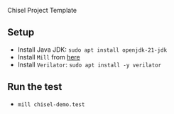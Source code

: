 Chisel Project Template

## Setup
- Install Java JDK: `sudo apt install openjdk-21-jdk`
- Install `Mill` from [here](https://mill-build.org/mill/cli/installation-ide.html)
- Install `Verilator`: `sudo apt install -y verilator`

## Run the test
- `mill chisel-demo.test`
